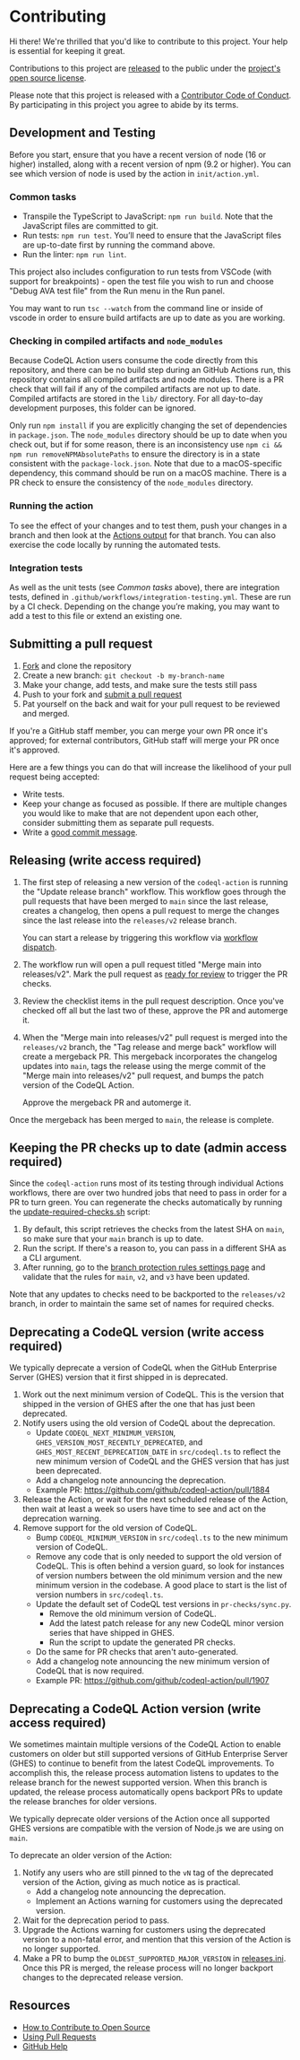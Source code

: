# Contributing

[fork]: https://github.com/github/codeql-action/fork
[pr]: https://github.com/github/codeql-action/compare
[code-of-conduct]: CODE_OF_CONDUCT.md

Hi there! We're thrilled that you'd like to contribute to this project. Your help is essential for keeping it great.

Contributions to this project are [released](https://help.github.com/articles/github-terms-of-service/#6-contributions-under-repository-license) to the public under the [project's open source license](LICENSE).

Please note that this project is released with a [Contributor Code of Conduct][code-of-conduct]. By participating in this project you agree to abide by its terms.

## Development and Testing

Before you start, ensure that you have a recent version of node (16 or higher) installed, along with a recent version of npm (9.2 or higher). You can see which version of node is used by the action in `init/action.yml`.

### Common tasks

* Transpile the TypeScript to JavaScript: `npm run build`.  Note that the JavaScript files are committed to git.
* Run tests: `npm run test`.  You’ll need to ensure that the JavaScript files are up-to-date first by running the command above.
* Run the linter: `npm run lint`.

This project also includes configuration to run tests from VSCode (with support for breakpoints) - open the test file you wish to run and choose "Debug AVA test file" from the Run menu in the Run panel.

You may want to run `tsc --watch` from the command line or inside of vscode in order to ensure build artifacts are up to date as you are working.

### Checking in compiled artifacts and `node_modules`

Because CodeQL Action users consume the code directly from this repository, and there can be no build step during an GitHub Actions run, this repository contains all compiled artifacts and node modules. There is a PR check that will fail if any of the compiled artifacts are not up to date. Compiled artifacts are stored in the `lib/` directory. For all day-to-day development purposes, this folder can be ignored.

Only run `npm install` if you are explicitly changing the set of dependencies in `package.json`. The `node_modules` directory should be up to date when you check out, but if for some reason, there is an inconsistency use `npm ci && npm run removeNPMAbsolutePaths` to ensure the directory is in a state consistent with the `package-lock.json`. Note that due to a macOS-specific dependency, this command should be run on a macOS machine. There is a PR check to ensure the consistency of the `node_modules` directory.

### Running the action

To see the effect of your changes and to test them, push your changes in a branch and then look at the [Actions output](https://github.com/github/codeql-action/actions) for that branch.  You can also exercise the code locally by running the automated tests.

### Integration tests

As well as the unit tests (see _Common tasks_ above), there are integration tests, defined in `.github/workflows/integration-testing.yml`.  These are run by a CI check.  Depending on the change you’re making, you may want to add a test to this file or extend an existing one.

## Submitting a pull request

1. [Fork][fork] and clone the repository
2. Create a new branch: `git checkout -b my-branch-name`
3. Make your change, add tests, and make sure the tests still pass
4. Push to your fork and [submit a pull request][pr]
5. Pat yourself on the back and wait for your pull request to be reviewed and merged.

If you're a GitHub staff member, you can merge your own PR once it's approved; for external contributors, GitHub staff will merge your PR once it's approved.

Here are a few things you can do that will increase the likelihood of your pull request being accepted:

- Write tests.
- Keep your change as focused as possible. If there are multiple changes you would like to make that are not dependent upon each other, consider submitting them as separate pull requests.
- Write a [good commit message](http://tbaggery.com/2008/04/19/a-note-about-git-commit-messages.html).

## Releasing (write access required)

1. The first step of releasing a new version of the `codeql-action` is running the "Update release branch" workflow.
    This workflow goes through the pull requests that have been merged to `main` since the last release, creates a changelog, then opens a pull request to merge the changes since the last release into the `releases/v2` release branch.

    You can start a release by triggering this workflow via [workflow dispatch](https://github.com/github/codeql-action/actions/workflows/update-release-branch.yml).
1. The workflow run will open a pull request titled "Merge main into releases/v2". Mark the pull request as [ready for review](https://docs.github.com/en/github/collaborating-with-pull-requests/proposing-changes-to-your-work-with-pull-requests/changing-the-stage-of-a-pull-request#marking-a-pull-request-as-ready-for-review) to trigger the PR checks.
1. Review the checklist items in the pull request description.
    Once you've checked off all but the last two of these, approve the PR and automerge it.
1. When the "Merge main into releases/v2" pull request is merged into the `releases/v2` branch, the "Tag release and merge back" workflow will create a mergeback PR.
    This mergeback incorporates the changelog updates into `main`, tags the release using the merge commit of the "Merge main into releases/v2" pull request, and bumps the patch version of the CodeQL Action.

    Approve the mergeback PR and automerge it.

Once the mergeback has been merged to `main`, the release is complete.

## Keeping the PR checks up to date (admin access required)

Since the `codeql-action` runs most of its testing through individual Actions workflows, there are over two hundred jobs that need to pass in order for a PR to turn green. You can regenerate the checks automatically by running the [update-required-checks.sh](.github/workflows/script/update-required-checks.sh) script:

1. By default, this script retrieves the checks from the latest SHA on `main`, so make sure that your `main` branch is up to date.
2. Run the script. If there's a reason to, you can pass in a different SHA as a CLI argument.
3. After running, go to the [branch protection rules settings page](https://github.com/github/codeql-action/settings/branches) and validate that the rules for `main`, `v2`, and `v3` have been updated.

Note that any updates to checks need to be backported to the `releases/v2` branch, in order to maintain the same set of names for required checks.

## Deprecating a CodeQL version (write access required)

We typically deprecate a version of CodeQL when the GitHub Enterprise Server (GHES) version that it first shipped in is deprecated.

1. Work out the next minimum version of CodeQL. This is the version that shipped in the version of GHES after the one that has just been deprecated.
1. Notify users using the old version of CodeQL about the deprecation.
    - Update `CODEQL_NEXT_MINIMUM_VERSION`, `GHES_VERSION_MOST_RECENTLY_DEPRECATED`, and `GHES_MOST_RECENT_DEPRECATION_DATE` in `src/codeql.ts` to reflect the new minimum version of CodeQL and the GHES version that has just been deprecated.
    - Add a changelog note announcing the deprecation.
    - Example PR: https://github.com/github/codeql-action/pull/1884
1. Release the Action, or wait for the next scheduled release of the Action, then wait at least a week so users have time to see and act on the deprecation warning.
1. Remove support for the old version of CodeQL.
    - Bump `CODEQL_MINIMUM_VERSION` in `src/codeql.ts` to the new minimum version of CodeQL.
    - Remove any code that is only needed to support the old version of CodeQL. This is often behind a version guard, so look for instances of version numbers between the old minimum version and the new minimum version in the codebase. A good place to start is the list of version numbers in `src/codeql.ts`.
    - Update the default set of CodeQL test versions in `pr-checks/sync.py`.
        - Remove the old minimum version of CodeQL.
        - Add the latest patch release for any new CodeQL minor version series that have shipped in GHES.
        - Run the script to update the generated PR checks.
    - Do the same for PR checks that aren't auto-generated.
    - Add a changelog note announcing the new minimum version of CodeQL that is now required.
    - Example PR: https://github.com/github/codeql-action/pull/1907

## Deprecating a CodeQL Action version (write access required)

We sometimes maintain multiple versions of the CodeQL Action to enable customers on older but still supported versions of GitHub Enterprise Server (GHES) to continue to benefit from the latest CodeQL improvements. To accomplish this, the release process automation listens to updates to the release branch for the newest supported version.  When this branch is updated, the release process automatically opens backport PRs to update the release branches for older versions.

We typically deprecate older versions of the Action once all supported GHES versions are compatible with the version of Node.js we are using on `main`.

To deprecate an older version of the Action:

1. Notify any users who are still pinned to the `vN` tag of the deprecated version of the Action, giving as much notice as is practical.
   - Add a changelog note announcing the deprecation.
   - Implement an Actions warning for customers using the deprecated version.
1. Wait for the deprecation period to pass.
1. Upgrade the Actions warning for customers using the deprecated version to a non-fatal error, and mention that this version of the Action is no longer supported.
1. Make a PR to bump the `OLDEST_SUPPORTED_MAJOR_VERSION` in [releases.ini](.github/releases.ini).  Once this PR is merged, the release process will no longer backport changes to the deprecated release version.

## Resources

- [How to Contribute to Open Source](https://opensource.guide/how-to-contribute/)
- [Using Pull Requests](https://help.github.com/articles/about-pull-requests/)
- [GitHub Help](https://help.github.com)
